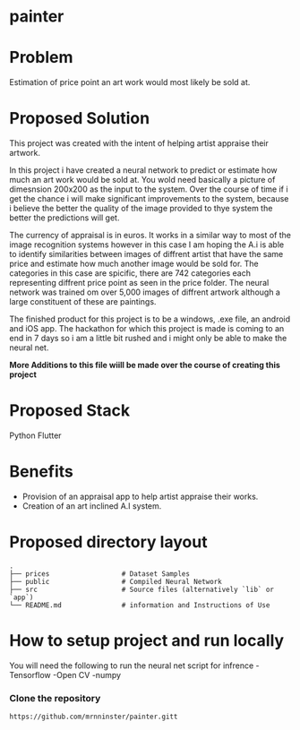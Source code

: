 # painter


# Problem

Estimation of price point an art work would most likely be sold at.

# Proposed Solution
This project was created with the intent of helping artist appraise their artwork.

In this project i have created a neural network to predict or estimate how much an art work would be sold at. You wold need basically a picture of dimesnsion 200x200 as the input to the system. Over the course of time if i get the chance i will make significant improvements to the system, because i believe the better the quality of the image provided to thye system the better the predictions will get.

The currency of appraisal is in euros. It works in a similar way to most of the image recognition systems however in this case I am hoping the A.i is able to identify similarities between images of diffrent artist that have the same price and estimate how much another image would be sold for. The categories in this case are spicific, there are 742 categories each representing diffrent price point as seen in the price folder. The neural network was trained om over 5,000 images of diffrent artwork although a large constituent of these are paintings.

The finished product for this project is to be a windows, .exe file, an android and iOS app. The hackathon for which this project is made is coming to an end in 7 days so i am a little bit rushed and i might only be able to make the neural net. 

**More Additions to this file wiill be made over the course of creating this project**


# Proposed Stack

Python
Flutter

# Benefits

- Provision of an appraisal app to help artist appraise their works.
- Creation of an art inclined A.I system.


#   Proposed directory layout

    .
    ├── prices                  # Dataset Samples
    ├── public                  # Compiled Neural Network
    ├── src                     # Source files (alternatively `lib` or `app`)
    └── README.md               # information and Instructions of Use


# How to setup project and run locally
You will need the following to run the neural net script for infrence
-Tensorflow
-Open CV
-numpy

### Clone the repository 

```
https://github.com/mrnninster/painter.gitt
```


